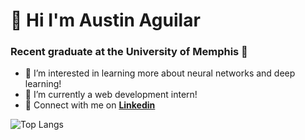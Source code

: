 <h1 align="left"> 👋 Hi I'm Austin Aguilar </h1>
<h3 align="left"> Recent graduate at the University of Memphis 🐯</h3>

- 👀 I’m interested in learning more about neural networks and deep learning!
- 🌱 I’m currently a web development intern!
- 💼 Connect with me on **[Linkedin]** 

![Top Langs](https://github-readme-stats.vercel.app/api/top-langs/?username=austin-aguilar&layout=compact&theme=dark&hide_border=true)




[linkedin]: https://www.linkedin.com/in/austinaguilarmecs/ "Austin Aguilar's LinkedIn"
<!---
austin-aguilar/austin-aguilar is a ✨ special ✨ repository because its `README.md` (this file) appears on your GitHub profile.
You can click the Preview link to take a look at your changes.
--->
